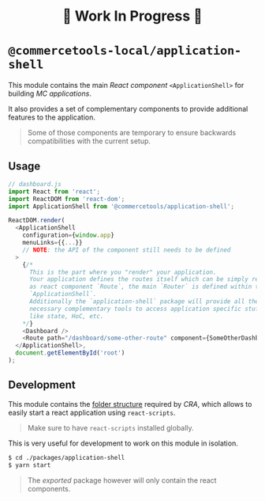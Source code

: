 <h1><p align="center">🚧 Work In Progress 🚧</p></h1>

# `@commercetools-local/application-shell`

This module contains the main _React component_ `<ApplicationShell>` for building _MC applications_.

It also provides a set of complementary components to provide additional features to the application.

> Some of those components are temporary to ensure backwards compatibilities with the current setup.

## Usage

```js
// dashboard.js
import React from 'react';
import ReactDOM from 'react-dom';
import ApplicationShell from '@commercetools/application-shell';

ReactDOM.render(
  <ApplicationShell
    configuration={window.app}
    menuLinks={{...}}
    // NOTE: the API of the component still needs to be defined
  >
    {/*
      This is the part where you "render" your application.
      Your application defines the routes itself which can be simply rendered
      as react component `Route`, the main `Router` is defined within the
      `ApplicationShell`.
      Additionally the `application-shell` package will provide all the
      necessary complementary tools to access application specific stuff
      like state, HoC, etc.
    */}
    <Dashboard />
    <Route path="/dashboard/some-other-route" component={SomeOtherDashboardView} />
  </ApplicationShell>,
  document.getElementById('root')
);
```

## Development
This module contains the [folder structure](https://github.com/facebookincubator/create-react-app/blob/master/packages/react-scripts/template/README.md#folder-structure) required by _CRA_, which allows to easily start a react application using `react-scripts`.

> Make sure to have `react-scripts` installed globally.

This is very useful for development to work on this module in isolation.

```bash
$ cd ./packages/application-shell
$ yarn start
```

> The _exported_ package however will only contain the react components.
